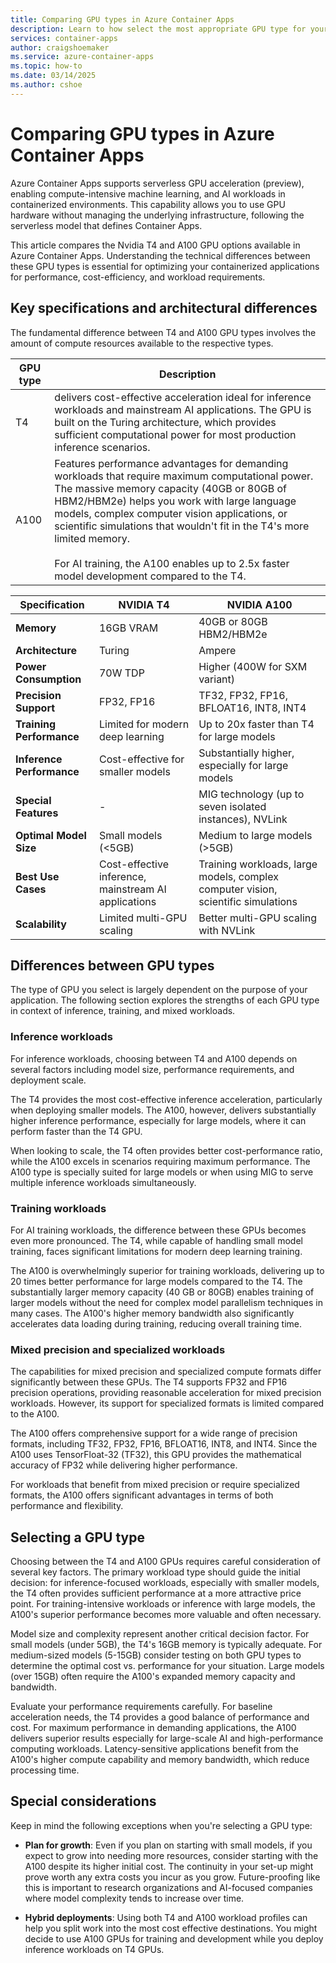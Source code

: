 ```yaml
---
title: Comparing GPU types in Azure Container Apps
description: Learn to how select the most appropriate GPU type for your container app.
services: container-apps
author: craigshoemaker
ms.service: azure-container-apps
ms.topic: how-to
ms.date: 03/14/2025
ms.author: cshoe
---
```


# Comparing GPU types in Azure Container Apps

Azure Container Apps supports serverless GPU acceleration (preview), enabling compute-intensive machine learning, and AI workloads in containerized environments. This capability allows you to use GPU hardware without managing the underlying infrastructure, following the serverless model that defines Container Apps.

This article compares the Nvidia T4 and A100 GPU options available in Azure Container Apps. Understanding the technical differences between these GPU types is essential for optimizing your containerized applications for performance, cost-efficiency, and workload requirements.

## Key specifications and architectural differences

The fundamental difference between T4 and A100 GPU types involves the amount of compute resources available to the respective types.

| GPU type | Description |
|---|---|
| T4 | delivers cost-effective acceleration ideal for inference workloads and mainstream AI applications. The GPU is built on the Turing architecture, which provides sufficient computational power for most production inference scenarios. |
| A100 | Features performance advantages for demanding workloads that require maximum computational power. The massive memory capacity (40GB or 80GB of HBM2/HBM2e) helps you work with large language models, complex computer vision applications, or scientific simulations that wouldn't fit in the T4's more limited memory.<br><br>For AI training, the A100 enables up to 2.5x faster model development compared to the T4. |

| Specification | NVIDIA T4 | NVIDIA A100 |
|---------------|-----------|-------------|
| **Memory** | 16GB VRAM | 40GB or 80GB HBM2/HBM2e |
| **Architecture** | Turing | Ampere |
| **Power Consumption** | 70W TDP | Higher (400W for SXM variant) |
| **Precision Support** | FP32, FP16 | TF32, FP32, FP16, BFLOAT16, INT8, INT4 |
| **Training Performance** | Limited for modern deep learning | Up to 20x faster than T4 for large models |
| **Inference Performance** | Cost-effective for smaller models | Substantially higher, especially for large models |
| **Special Features** | - | MIG technology (up to seven isolated instances), NVLink |
| **Optimal Model Size** | Small models (<5GB) | Medium to large models (>5GB) |
| **Best Use Cases** | Cost-effective inference, mainstream AI applications | Training workloads, large models, complex computer vision, scientific simulations |
| **Scalability** | Limited multi-GPU scaling | Better multi-GPU scaling with NVLink |

## Differences between GPU types

The type of GPU you select is largely dependent on the purpose of your application. The following section explores the strengths of each GPU type in context of inference, training, and mixed workloads.

### Inference workloads

For inference workloads, choosing between T4 and A100 depends on several factors including model size, performance requirements, and deployment scale.

The T4 provides the most cost-effective inference acceleration, particularly when deploying smaller models. The A100, however, delivers substantially higher inference performance, especially for large models, where it can perform faster than the T4 GPU.

When looking to scale, the T4 often provides better cost-performance ratio, while the A100 excels in scenarios requiring maximum performance. The A100 type is specially suited for large models or when using MIG to serve multiple inference workloads simultaneously.

### Training workloads

For AI training workloads, the difference between these GPUs becomes even more pronounced. The T4, while capable of handling small model training, faces significant limitations for modern deep learning training.

The A100 is overwhelmingly superior for training workloads, delivering up to 20 times better performance for large models compared to the T4. The substantially larger memory capacity (40 GB or 80GB) enables training of larger models without the need for complex model parallelism techniques in many cases. The A100's higher memory bandwidth also significantly accelerates data loading during training, reducing overall training time.

### Mixed precision and specialized workloads

The capabilities for mixed precision and specialized compute formats differ significantly between these GPUs. The T4 supports FP32 and FP16 precision operations, providing reasonable acceleration for mixed precision workloads. However, its support for specialized formats is limited compared to the A100.

The A100 offers comprehensive support for a wide range of precision formats, including TF32, FP32, FP16, BFLOAT16, INT8, and INT4. Since the A100 uses TensorFloat-32 (TF32), this GPU provides the mathematical accuracy of FP32 while delivering higher performance.

For workloads that benefit from mixed precision or require specialized formats, the A100 offers significant advantages in terms of both performance and flexibility.

## Selecting a GPU type

Choosing between the T4 and A100 GPUs requires careful consideration of several key factors. The primary workload type should guide the initial decision: for inference-focused workloads, especially with smaller models, the T4 often provides sufficient performance at a more attractive price point. For training-intensive workloads or inference with large models, the A100's superior performance becomes more valuable and often necessary.

Model size and complexity represent another critical decision factor. For small models (under 5GB), the T4's 16GB memory is typically adequate. For medium-sized models (5-15GB) consider testing on both GPU types to determine the optimal cost vs. performance for your situation. Large models (over 15GB) often require the A100's expanded memory capacity and bandwidth.

Evaluate your performance requirements carefully. For baseline acceleration needs, the T4 provides a good balance of performance and cost. For maximum performance in demanding applications, the A100 delivers superior results especially for large-scale AI and  high-performance computing workloads. Latency-sensitive applications benefit from the A100's higher compute capability and memory bandwidth, which reduce processing time.

## Special considerations

Keep in mind the following exceptions when you're selecting a GPU type:

- **Plan for growth**: Even if you plan on starting with small models, if you expect to grow into needing more resources, consider starting with the A100 despite its higher initial cost. The continuity in your set-up might prove worth any extra costs you incur as you grow. Future-proofing like this is important to research organizations and AI-focused companies where model complexity tends to increase over time.

- **Hybrid deployments**: Using both T4 and A100 workload profiles can help you split work into the most cost effective destinations. You might decide to use A100 GPUs for training and development while you deploy inference workloads on T4 GPUs.
